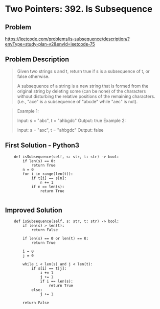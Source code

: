 # Two Pointers: 392. Is Subsequence

## Problem ##
https://leetcode.com/problems/is-subsequence/description/?envType=study-plan-v2&envId=leetcode-75

## Problem Description ##
> Given two strings s and t, return true if s is a subsequence of t, or false otherwise.
>
> A subsequence of a string is a new string that is formed from the original string by deleting some (can be none) of the characters without disturbing the relative positions of the remaining characters. (i.e., "ace" is a subsequence of "abcde" while "aec" is not).

> Example 1:
> 
> Input: s = "abc", t = "ahbgdc"
> Output: true
> Example 2:
> 
> Input: s = "axc", t = "ahbgdc"
> Output: false

## First Solution - Python3 ##
``` class Solution:
    def isSubsequence(self, s: str, t: str) -> bool:
        if len(s) == 0:
            return True
        n = 0
        for i in range(len(t)):
            if t[i] == s[n]:
                n += 1
            if n == len(s):
                return True
        
```

## Improved Solution ##

``` class Solution:
    def isSubsequence(self, s: str, t: str) -> bool:
        if len(s) > len(t):
            return False

        if len(s) == 0 or len(t) == 0:
            return True

        i = 0
        j = 0

        while i < len(s) and j < len(t):
            if s[i] == t[j]:
                i += 1
                j += 1
                if i == len(s):
                    return True
            else:
                j += 1

        return False
```